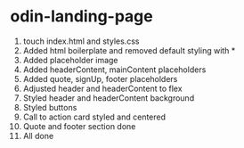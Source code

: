 # odin-landing-page

1. touch index.html and styles.css
2. Added html boilerplate and removed default styling with \*
3. Added placeholder image
4. Added headerContent, mainContent placeholders
5. Added quote, signUp, footer placeholders
6. Adjusted header and headerContent to flex
7. Styled header and headerContent background
8. Styled buttons
9. Call to action card styled and centered
10. Quote and footer section done
11. All done
